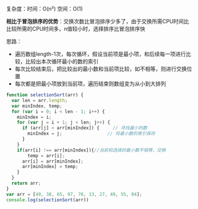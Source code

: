 复杂度：时间：O(n²) 	空间：O(1)

**相比于冒泡排序的优势**：交换次数比冒泡排序少多了，由于交换所需CPU时间比比较所需的CPU时间多，n值较小时，选择排序比冒泡排序快

思路：

+ 遍历数组length-1次，每次循环，假设当前项是最小项，和后续每一项进行比较，比较出本次循环最小的数的索引
+ 每次比较结束后，把比较出的最小数和当前项比较，如不相等，则进行交换位置
+ 每次都是把最小项放到当前项，遍历结束则数组变为从小到大排列

```js
function selectionSort(arr) {
  var len = arr.length;
  var minIndex, temp;
  for (var i = 0; i < len - 1; i++) {
    minIndex = i;
    for (var j = i + 1; j < len; j++) {
      if (arr[j] < arr[minIndex]) {     // 寻找最小的数
        minIndex = j;                 // 将最小数的索引保存
      }
    }
    if(arr[i] !== arr[minIndex]){//当前和选择的最小数不相等，交换
     	temp = arr[i];
      arr[i] = arr[minIndex];
      arr[minIndex] = temp; 
    }
  }
  return arr;
}
var arr = [49, 38, 65, 97, 76, 13, 27, 49, 55, 04];
console.log(selectionSort(arr))
```



